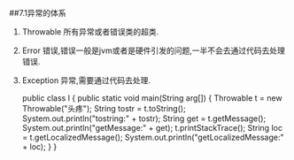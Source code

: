 ##7.1异常的体系  

1. Throwable 所有异常或者错误类的超类.  
2. Error     错误,错误一般是jvm或者是硬件引发的问题,一半不会去通过代码去处理错误.  
3. Exception 异常,需要通过代码去处理.  


    public class l {
        public static void main(String arg[]) {
            Throwable t = new Throwable("头疼");
            String tostr = t.toString();
            System.out.println("tostring:" + tostr);
            String get = t.getMessage();
            System.out.println("getMessage:" + get);
            t.printStackTrace();
            String loc = t.getLocalizedMessage();
            System.out.println("getLocalizedMessage:" + loc);
        }
    }
